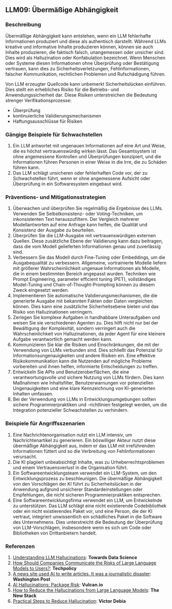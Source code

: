 ## LLM09: Übermäßige Abhängigkeit

### Beschreibung

Übermäßige Abhängigkeit kann entstehen, wenn ein LLM fehlerhafte Informationen produziert und diese als authentisch darstellt. Während LLMs kreative und informative Inhalte produzieren können, können sie auch Inhalte produzieren, die faktisch falsch, unangemessen oder unsicher sind. Dies wird als Halluzination oder Konfabulation bezeichnet. Wenn Menschen oder Systeme diesen Informationen ohne Überprüfung oder Bestätigung vertrauen, kann dies zu Sicherheitsverletzungen, Fehlinformationen, falscher Kommunikation, rechtlichen Problemen und Rufschädigung führen.

Von LLM erzeugter Quellcode kann unbemerkt Sicherheitslücken einführen. Dies stellt ein erhebliches Risiko für die Betriebs- und Anwendungssicherheit dar. Diese Risiken unterstreichen die Bedeutung strenger Verifikationsprozesse:

* Überprüfung
* kontinuierliche Validierungsmechanismen
* Haftungsausschlüsse für Risiken

### Gängige Beispiele für Schwachstellen

1. Ein LLM antwortet mit ungenauen Informationen auf eine Art und Weise, die es höchst vertrauenswürdig wirken lässt. Das Gesamtsystem ist ohne angemessene Kontrollen und Überprüfungen konzipiert, und die Informationen führen Personen in einer Weise in die Irre, die zu Schäden führen kann.
2. Das LLM schlägt unsicheren oder fehlerhaften Code vor, der zu Schwachstellen führt, wenn er ohne angemessene Aufsicht oder Überprüfung in ein Softwaresystem eingebaut wird.

### Präventions- und Mitigationsstrategien

1. Überwachen und überprüfen Sie regelmäßig die Ergebnisse des LLMs. Verwenden Sie Selbstkonsistenz- oder Voting-Techniken, um inkonsistenten Text herauszufiltern. Der Vergleich mehrerer Modellantworten auf eine Anfrage kann helfen, die Qualität und Konsistenz der Ausgabe zu beurteilen.
2. Überprüfen Sie die LLM-Ausgabe mit vertrauenswürdigen externen Quellen. Diese zusätzliche Ebene der Validierung kann dazu beitragen, dass die vom Modell gelieferten Informationen genau und zuverlässig sind.
3. Verbessern Sie das Modell durch Fine-Tuning oder Embeddings, um die Ausgabequalität zu verbessern. Allgemeine, vortrainierte Modelle liefern mit größerer Wahrscheinlichkeit ungenaue Informationen als Modelle, die in einem bestimmten Bereich angepasst wurden. Techniken wie Prompt Engineering, parameter efficient tuning (PET), vollständiges Model-Tuning und Chain-of-Thought-Prompting können zu diesem Zweck eingesetzt werden.
4. Implementieren Sie automatische Validierungsmechanismen, die die generierte Ausgabe mit bekannten Fakten oder Daten vergleichen können. Dies kann eine zusätzliche Sicherheitsebene bieten und das Risiko von Halluzinationen verringern.
5. Zerlegen Sie komplexe Aufgaben in handhabbare Unteraufgaben und weisen Sie sie verschiedenen Agenten zu. Dies hilft nicht nur bei der Bewältigung der Komplexität, sondern verringert auch die Wahrscheinlichkeit von Halluzinationen, da jeder Agent für eine kleinere Aufgabe verantwortlich gemacht werden kann.
6. Kommunizieren Sie klar die Risiken und Einschränkungen, die mit der Verwendung von LLMs verbunden sind. Dies schließt das Potenzial für Informationsungenauigkeiten und andere Risiken ein. Eine effektive Risikokommunikation kann die Nutzenden auf mögliche Probleme vorbereiten und ihnen helfen, informierte Entscheidungen zu treffen. 
7. Entwickeln Sie APIs und Benutzeroberflächen, die eine verantwortungsvolle und sichere Nutzung von LLMs fördern. Dies kann Maßnahmen wie Inhaltsfilter, Benutzerwarnungen vor potenziellen Ungenauigkeiten und eine klare Kennzeichnung von KI-generierten Inhalten umfassen.
8. Bei der Verwendung von LLMs in Entwicklungsumgebungen sollten sichere Programmierpraktiken und -richtlinien festgelegt werden, um die Integration potenzieller Schwachstellen zu verhindern.

### Beispiele für Angriffsszenarien

1. Eine Nachrichtenorganisation nutzt ein LLM intensiv, um Nachrichtenartikel zu generieren. Ein böswilliger Akteur nutzt diese übermäßige Abhängigkeit aus, indem er das LLM mit irreführenden Informationen füttert und so die Verbreitung von Fehlinformationen verursacht.
2. Die KI plagiiert unbeabsichtigt Inhalte, was zu Urheberrechtsproblemen und einem Vertrauensverlust in die Organisation führt.
3. Ein Softwareentwicklungsteam verwendet ein LLM-System, um den Entwicklungsprozess zu beschleunigen. Die übermäßige Abhängigkeit von den Vorschlägen der KI führt zu Sicherheitslücken in der Anwendung aufgrund unsicherer Standardeinstellungen oder Empfehlungen, die nicht sicheren Programmierpraktiken entsprechen.
4. Eine Softwareentwicklungsfirma verwendet ein LLM, um Entwickelnde zu unterstützen. Das LLM schlägt eine nicht existierende Codebibliothek oder ein nicht existierendes Paket vor, und eine Person, die der KI vertraut, integriert unwissentlich ein schädliches Paket in die Software des Unternehmens. Dies unterstreicht die Bedeutung der Überprüfung von LLM-Vorschlägen, insbesondere wenn es sich um Code oder Bibliotheken von Drittanbietern handelt.

### Referenzen

1. [Understanding LLM Hallucinations](https://towardsdatascience.com/llm-hallucinations-ec831dcd7786): **Towards Data Science**
2. [How Should Companies Communicate the Risks of Large Language Models to Users?](https://techpolicy.press/how-should-companies-communicate-the-risks-of-large-language-models-to-users/): **Techpolicy**
3. [A news site used AI to write articles. It was a journalistic disaster](https://www.washingtonpost.com/media/2023/01/17/cnet-ai-articles-journalism-corrections/): **Washington Post**
4. [AI Hallucinations: Package Risk](https://vulcan.io/blog/ai-hallucinations-package-risk): **Vulcan.io**
5. [How to Reduce the Hallucinations from Large Language Models](https://thenewstack.io/how-to-reduce-the-hallucinations-from-large-language-models/): **The New Stack**
6. [Practical Steps to Reduce Hallucination](https://newsletter.victordibia.com/p/practical-steps-to-reduce-hallucination): **Victor Debia**